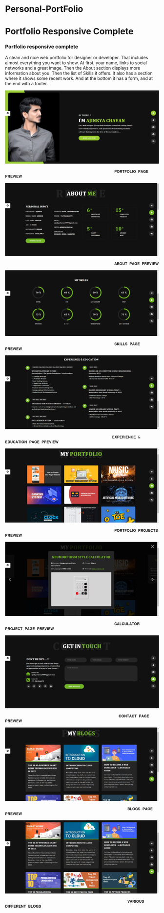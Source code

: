 # Personal-PortFolio

# Portfolio Responsive Complete

### Portfolio responsive complete
A clean and nice web portfolio for designer or developer. That includes almost everything you want to show. At first, your name, links to social networks and a great image. Then the About section displays more information about you. Then the list of Skills it offers. It also has a section where it shows some recent work. And at the bottom it has a form, and at the end with a footer.


![preview img](Previews/Preview-1.png)

                                                      𝐏𝐎𝐑𝐓𝐅𝐎𝐋𝐈𝐎 𝐏𝐀𝐆𝐄 𝐏𝐑𝐄𝐕𝐈𝐄𝐖

![preview img](Previews/Preview-2.png)

                                                      𝐀𝐁𝐎𝐔𝐓 𝐏𝐀𝐆𝐄 𝐏𝐑𝐄𝐕𝐈𝐄𝐖

![preview img](Previews/Preview-3.png)

                                                      𝐒𝐊𝐈𝐋𝐋𝐒 𝐏𝐀𝐆𝐄 𝐏𝐑𝐄𝐕𝐈𝐄𝐖

![preview img](Previews/Preview-4.png)

                                                     𝐄𝐗𝐏𝐄𝐑𝐈𝐄𝐍𝐂𝐄 & 𝐄𝐃𝐔𝐂𝐀𝐓𝐈𝐎𝐍 𝐏𝐀𝐆𝐄 𝐏𝐑𝐄𝐕𝐈𝐄𝐖

![preview img](Previews/Preview-5.png)

                                                      𝐏𝐎𝐑𝐓𝐅𝐎𝐋𝐈𝐎 𝐏𝐑𝐎𝐉𝐄𝐂𝐓𝐒 𝐏𝐑𝐄𝐕𝐈𝐄𝐖

![preview img](Previews/Preview-6.png)

                                                      𝐂𝐀𝐋𝐂𝐔𝐋𝐀𝐓𝐎𝐑 𝐏𝐑𝐎𝐉𝐄𝐂𝐓 𝐏𝐀𝐆𝐄 𝐏𝐑𝐄𝐕𝐈𝐄𝐖

![preview img](Previews/Preview-7.png)

                                                        𝐂𝐎𝐍𝐓𝐀𝐂𝐓 𝐏𝐀𝐆𝐄 𝐏𝐑𝐄𝐕𝐈𝐄𝐖

![preview img](Previews/Preview-8.png)

                                                            𝐁𝐋𝐎𝐆𝐒 𝐏𝐀𝐆𝐄 𝐏𝐑𝐄𝐕𝐈𝐄𝐖
                                                                               
   ![preview img](Previews/Preview-9.png)                                                                            
                                                                               
                                                            𝐕𝐀𝐑𝐈𝐎𝐔𝐒 𝐃𝐈𝐅𝐅𝐄𝐑𝐄𝐍𝐓 𝐁𝐋𝐎𝐆𝐒
